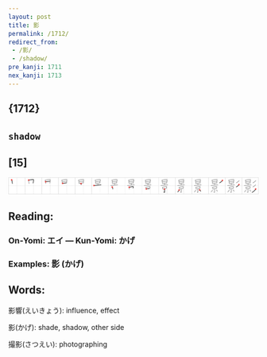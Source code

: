 ```yaml
---
layout: post
title: 影
permalink: /1712/
redirect_from:
 - /影/
 - /shadow/
pre_kanji: 1711
nex_kanji: 1713
---
```


## {1712}

## `shadow`

## [15]

<div class="stroke"><img src="../images/E5BDB1.png" /></div>

## Reading:

### On-Yomi: エイ &mdash; Kun-Yomi: かげ

### Examples: 影 (かげ)

## Words:

影響(えいきょう): influence, effect

影(かげ): shade, shadow, other side

撮影(さつえい): photographing
